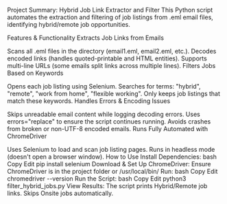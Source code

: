 Project Summary: Hybrid Job Link Extractor and Filter
This Python script automates the extraction and filtering of job listings from .eml email files, identifying hybrid/remote job opportunities.

Features & Functionality
Extracts Job Links from Emails

Scans all .eml files in the directory (email1.eml, email2.eml, etc.).
Decodes encoded links (handles quoted-printable and HTML entities).
Supports multi-line URLs (some emails split links across multiple lines).
Filters Jobs Based on Keywords

Opens each job listing using Selenium.
Searches for terms: "hybrid", "remote", "work from home", "flexible working".
Only keeps job listings that match these keywords.
Handles Errors & Encoding Issues

Skips unreadable email content while logging decoding errors.
Uses errors="replace" to ensure the script continues running.
Avoids crashes from broken or non-UTF-8 encoded emails.
Runs Fully Automated with ChromeDriver

Uses Selenium to load and scan job listing pages.
Runs in headless mode (doesn't open a browser window).
How to Use
Install Dependencies:
bash
Copy
Edit
pip install selenium
Download & Set Up ChromeDriver:
Ensure ChromeDriver is in the project folder or /usr/local/bin/
Run:
bash
Copy
Edit
chromedriver --version
Run the Script:
bash
Copy
Edit
python3 filter_hybrid_jobs.py
View Results:
The script prints Hybrid/Remote job links.
Skips Onsite jobs automatically.
